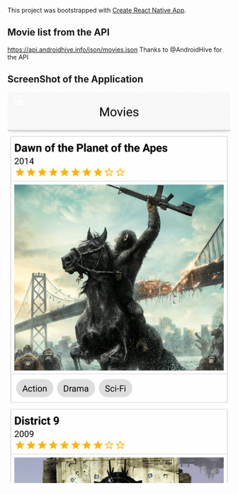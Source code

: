 This project was bootstrapped with [Create React Native App](https://github.com/react-community/create-react-native-app).

## Movie list from the API
https://api.androidhive.info/json/movies.json
Thanks to @AndroidHive for the API

## ScreenShot of the Application
<img src="Screenshot_2017-11-11-02-57-32.png" alt="Screenshot" />
